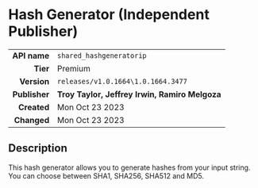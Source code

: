 # Hash Generator (Independent Publisher)
| | |
|-:|-|
|**API name**|`shared_hashgeneratorip`|
|**Tier**|Premium|
|**Version**|`releases/v1.0.1664\1.0.1664.3477`|
|**Publisher**|**Troy Taylor, Jeffrey Irwin, Ramiro Melgoza**|
|**Created**|Mon Oct 23 2023|
|**Changed**|Mon Oct 23 2023|

## Description
This hash generator allows you to generate hashes from your input string. You can choose between SHA1, SHA256, SHA512 and MD5.
